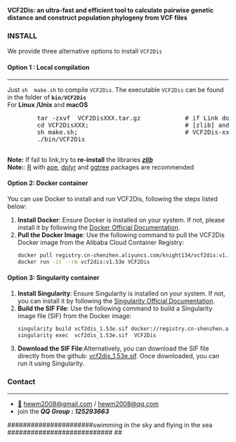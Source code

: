 
<b>VCF2Dis: an ultra-fast and efficient tool to calculate pairwise genetic distance and construct population phylogeny from VCF files</b>

###  INSTALL
We provide three alternative options to install `VCF2Dis`

#### Option 1 :   Local compilation
------------
Just `sh  make.sh`  to compile `VCF2Dis`. The executable `VCF2Dis` can be found in the folder of <b>`bin/VCF2Dis`</b>
  </br> For <b>Linux /Unix </b> and <b>macOS</b>
  <pre>
        tar -zxvf  VCF2DisXXX.tar.gz            # if Link do not work ,Try <b>re-install</b> [zlib]library
        cd VCF2DisXXX;                          # [zlib] and copy them to the library Dir
        sh make.sh;                             # VCF2Dis-xx/src/include/zlib
        ./bin/VCF2Dis
  </pre>
**Note:** If fail to link,try to <b>re-install</b> the libraries [**_zlib_**](https://zlib.net/)
</br>**Note:**: [R](https://www.r-project.org/) with [ape](https://cran.r-project.org/web/packages/ape/index.html), [dplyr](https://cran.r-project.org/web/packages/dplyr/index.html) and  [ggtree](https://www.bioconductor.org/packages/release/bioc/html/ggtree.html) packages are recommended


#### Option 2: Docker container
You can use Docker to install and run VCF2Dis, following the steps listed below:
1. **Install Docker**: Ensure Docker is installed on your system. If not, please install it by following the [Docker Official Documentation](https://docs.docker.com/get-docker/).
2. **Pull the Docker Image**: Use the following command to pull the VCF2Dis Docker image from the Alibaba Cloud Container Registry:
    ```sh
    docker pull registry.cn-shenzhen.aliyuncs.com/knight134/vcf2dis:v1.53e    ##  Docker image from the Alibaba Cloud Container Registry
    docker run -it --rm vcf2dis:v1.53e VCF2Dis                                ## After pulling the image, you can run the containe
    ```
#### Option 3: Singularity container   
1. **Install Singularity**: Ensure Singularity is installed on your system. If not, you can install it by following the [Singularity Official Documentation](https://sylabs.io/guides/3.5/user-guide/).
2. **Build the SIF File**: Use the following command to build a Singularity image file (SIF) from the Docker image:
    ```sh
    singularity build vcf2dis_1.53e.sif docker://registry.cn-shenzhen.aliyuncs.com/knight134/vcf2dis:v1.53e   # you can download follows 
    singularity exec  vcf2dis_1.53e.sif  VCF2Dis
    ```
3. **Download the SIF File**:Alternatively, you can download the SIF file directly from the github: [vcf2dis_1.53e.sif](https://github.com/hewm2008/VCF2Dis/releases/download/v1.53/vcf2dis_1.53e.sif). Once downloaded, you can run it using Singularity.

### Contact
------------
- [:email:](https://github.com/hewm2008/VCF2Dis) hewm2008@gmail.com / hewm2008@qq.com
- join the<b><i> QQ Group : 125293663</b></i>


######################swimming in the sky and flying in the sea ########################### ##

